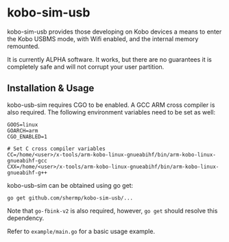 # kobo-sim-usb
kobo-sim-usb provides those developing on Kobo devices a means to enter the Kobo USBMS mode, with Wifi enabled, and the internal memory remounted.

It is currently ALPHA software. It works, but there are no guarantees it is completely safe and will not corrupt your user partition.

## Installation & Usage
kobo-usb-sim requires CGO to be enabled. A GCC ARM cross compiler is also required. The following environment variables need to be set as well:
```
GOOS=linux
GOARCH=arm
CGO_ENABLED=1

# Set C cross compiler variables
CC=/home/<user>/x-tools/arm-kobo-linux-gnueabihf/bin/arm-kobo-linux-gnueabihf-gcc
CXX=/home/<user>/x-tools/arm-kobo-linux-gnueabihf/bin/arm-kobo-linux-gnueabihf-g++
```

kobo-usb-sim can be obtained using go get:
```
go get github.com/shermp/kobo-sim-usb/...
```
Note that `go-fbink-v2` is also required, however, `go get` should resolve this dependency.

Refer to `example/main.go` for a basic usage example.